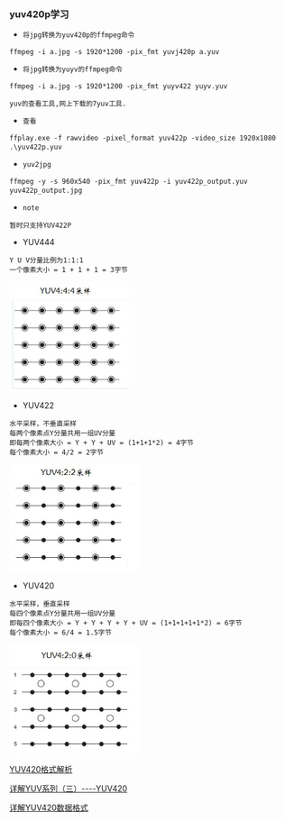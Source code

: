 ### yuv420p学习
- `将jpg转换为yuv420p的ffmpeg命令`
```
ffmpeg -i a.jpg -s 1920*1200 -pix_fmt yuvj420p a.yuv
```

- `将jpg转换为yuyv的ffmpeg命令`
```
ffmpeg -i a.jpg -s 1920*1200 -pix_fmt yuyv422 yuyv.yuv
```

```
yuv的查看工具,网上下载的7yuv工具.
```

- `查看`
```
ffplay.exe -f rawvideo -pixel_format yuv422p -video_size 1920x1080 .\yuv422p.yuv
```

- `yuv2jpg`
```
ffmpeg -y -s 960x540 -pix_fmt yuv422p -i yuv422p_output.yuv yuv422p_output.jpg
```

- `note`
```
暂时只支持YUV422P
```

- YUV444
```
Y U V分量比例为1:1:1
一个像素大小 = 1 + 1 + 1 = 3字节
```
![YUV444](./img/YUV444.png)

- YUV422
```
水平采样，不垂直采样
每两个像素点Y分量共用一组UV分量
即每两个像素大小 = Y + Y + UV = (1+1+1*2) = 4字节
每个像素大小 = 4/2 = 2字节
```
![YUV422](./img/YUV422.png)

- YUV420
```
水平采样，垂直采样
每四个像素点Y分量共用一组UV分量
即每四个像素大小 = Y + Y + Y + Y + UV = (1+1+1+1+1*2) = 6字节
每个像素大小 = 6/4 = 1.5字节
```
![YUV420](./img/YUV420.png)


[YUV420格式解析](http://blog.chinaunix.net/uid-25272011-id-3430329.html)

[详解YUV系列（三）----YUV420](https://blog.51cto.com/u_7335580/2060931) 

[详解YUV420数据格式](http://t.zoukankan.com/samaritan-p-YUV.html)
